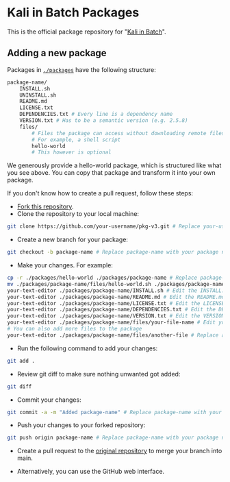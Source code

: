 # Kali in Batch Packages

This is the official package repository for "[Kali in Batch](https://github.com/Kali-in-Batch/kali-in-batch)".

## Adding a new package

Packages in [`./packages`](./packages) have the following structure:

```bash
package-name/
    INSTALL.sh
    UNINSTALL.sh
    README.md
    LICENSE.txt
    DEPENDENCIES.txt # Every line is a dependency name
    VERSION.txt # Has to be a semantic version (e.g. 2.5.8)
    files/
        # Files the package can access without downloading remote files go here
        # For example, a shell script
        hello-world
        # This however is optional
```

We generously provide a hello-world package, which is structured like what you see above. You can copy that package and transform it into your own package.

If you don't know how to create a pull request, follow these steps:

* [Fork this repository](https://github.com/Kali-in-Batch/pkg-v3/fork).
* Clone the repository to your local machine:

```bash
git clone https://github.com/your-username/pkg-v3.git # Replace your-username with your username
```

* Create a new branch for your package:

```bash
git checkout -b package-name # Replace package-name with your package name
```

* Make your changes. For example:

```bash
cp -r ./packages/hello-world ./packages/package-name # Replace package-name with your package name
mv ./packages/package-name/files/hello-world.sh ./packages/package-name/files/your-file-name # Replace your-file-name with your file name
your-text-editor ./packages/package-name/INSTALL.sh # Edit the INSTALL.sh file (replace your-text-editor with your text editor)
your-text-editor ./packages/package-name/README.md # Edit the README.md file (replace your-text-editor with your text editor)
your-text-editor ./packages/package-name/LICENSE.txt # Edit the LICENSE.txt file (replace your-text-editor with your text editor)
your-text-editor ./packages/package-name/DEPENDENCIES.txt # Edit the DEPENDENCIES.txt file (replace your-text-editor with your text editor)
your-text-editor ./packages/package-name/VERSION.txt # Edit the VERSION.txt file (replace your-text-editor with your text editor)
your-text-editor ./packages/package-name/files/your-file-name # Edit your file (replace your-text-editor with your text editor)
# You can also add more files to the package
your-text-editor ./packages/package-name/files/another-file # Replace another-file with your file name (replace your-text-editor with your text editor)
```

* Run the following command to add your changes:

```bash
git add .
```

* Review git diff to make sure nothing unwanted got added:

```bash
git diff
```

* Commit your changes:

```bash
git commit -a -m "Added package-name" # Replace package-name with your package name
```

* Push your changes to your forked repository:

```bash
git push origin package-name # Replace package-name with your package name
```

* Create a pull request to the [original repository](https://github.com/Kali-in-Batch/pkg-v3) to merge your branch into main.

* Alternatively, you can use the GitHub web interface.
